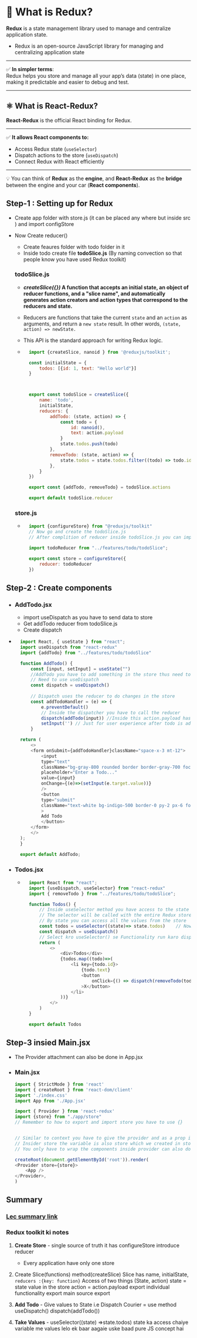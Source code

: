 # 🔁 What is Redux?

**Redux** is a state management library used to manage and centralize application state.
- Redux is an open-source JavaScript library for managing and centralizing application state

---

✅ **In simpler terms**:  
Redux helps you store and manage all your app’s data (state) in one place, making it predictable and easier to debug and test.

---

## ⚛️ What is React-Redux?

**React-Redux** is the official React binding for Redux.

---

✅ **It allows React components to:**
- Access Redux state (`useSelector`)
- Dispatch actions to the store (`useDispatch`)
- Connect Redux with React efficiently

---

💡 You can think of **Redux** as the **engine**, and **React-Redux** as the **bridge** between the engine and your car (**React components**).


## Step-1 : Setting up for Redux    
- Create app folder with store.js (it can be placed any where but inside src )
and import configStore

- Now Create reducer()
    - Create feaures folder with todo folder in it
    - Inside todo create file **todoSlice.js** (By naming convection so that people know you have used Redux toolkit)
    ### todoSlice.js
    - *****createSlice({})*** A function that accepts an initial state, an object of reducer functions, and a "slice name", and automatically generates action creators and action types that correspond to the reducers and state.**

    - Reducers are functions that take the current `state` and an `action` as arguments, and return a `new state` result. In other words, `(state, action) => newState.`

    - This API is the standard approach for writing Redux logic.
    - ```javascript
        import {createSlice, nanoid } from '@reduxjs/toolkit';

        const initialState = {
            todos: [{id: 1, text: "Hello world"}]
        }



        export const todoSlice = createSlice({
            name: 'todo',
            initialState,
            reducers: {
                addTodo: (state, action) => {
                    const todo = {
                        id: nanoid(), 
                        text: action.payload
                    }
                    state.todos.push(todo)
                },
                removeTodo: (state, action) => {
                    state.todos = state.todos.filter((todo) => todo.id !== action.payload )
                },
            }
        })

        export const {addTodo, removeTodo} = todoSlice.actions

        export default todoSlice.reducer
        ```

    ### store.js
    - ```javascript
        import {configureStore} from "@reduxjs/toolkit"
        // Now go and create the todoSlice.js
        // After complition of reducer inside todoSlice.js you can import them here

        import todoReducer from "../features/todo/todoSlice";

        export const store = configureStore({
            reducer: todoReducer
        })
        ```

## Step-2 : Create components
- ### AddTodo.jsx
    - import useDispatch as you have to send data to store
    - Get addTodo reducer from todoSlice.js
    - Create dispatch
- ```javascript
    import React, { useState } from "react";
    import useDispatch from "react-redux"
    import {addTodo} from "../features/todo/todoSlice"

    function AddTodo() {
        const [input, setInput] = useState("")
        //AddTodo you have to add something in the store thus need to dispatch or send 
        // Need to use useDispatch
        const dispatch = useDispatch()
        
        // Dispatch uses the reducer to do changes in the store
        const addTodoHandler = (e) => {
            e.preventDefault()
            // Inside the dispatcher you have to call the reducer
            dispatch(addTodo(input)) //Inside this action.payload has been used but now you can only pass the input 
            setInput('') // Just for user experience after todo is added the input field is cleared
        }

    return (
        <>
        <form onSubmit={addTodoHandler}className="space-x-3 mt-12">
            <input
            type="text"
            className="bg-gray-800 rounded border border-gray-700 focus:border-indigo-500 focus:ring-2 focus:ring-indigo-900 text-base outline-none text-gray-100 py-1 px-3 leading-8 transition-colors duration-200 ease-in-out"
            placeholder="Enter a Todo..."
            value={input}
            onChange={(e)=>(setInput(e.target.value))}
            />
            <button
            type="submit"
            className="text-white bg-indigo-500 border-0 py-2 px-6 focus:outline-none hover:bg-indigo-600 rounded text-lg"
            >
            Add Todo
            </button>
        </form>
        </>
    );
    }

    export default AddTodo;
    ```
- ### Todos.jsx
    - ```javascript
        import React from "react";
        import {useDispatch, useSelector} from "react-redux"
        import { removeTodo } from "../features/todo/todoSlice";

        function Todos() {
            // Inside useSelector method you have access to the state 
            // The selector will be called with the entire Redux store state as its only argument.
            // By state you can access all the values from the store
            const todos = useSelector((state)=> state.todos)    // Now const todos holds variable
            const dispatch = useDispatch()
            // Select kro useSelector() se Functionality run karo dispatch se
            return (
                <>
                    <div>Todos</div>
                    {todos.map((todo)=>(
                        <li key={todo.id}>
                            {todo.text}
                            <button
                                onClick={() => dispatch(removeTodo(todo.id))}
                            >X</button>
                        </li>
                    ))}
                </>
            )
        }

        export default Todos
        ```
## Step-3 insied Main.jsx
- The Provider attachment can also be done in App.jsx
- ### Main.jsx
    ```javascript
    import { StrictMode } from 'react'
    import { createRoot } from 'react-dom/client'
    import './index.css'
    import App from './App.jsx'

    import { Provider } from 'react-redux'
    import {store} from "./app/store"
    // Remember to how to export and import store you have to use {} 


    // Similar to context you have to give the provider and as a prop instead of value pass store 
    // Insider store the variable is also store which we created in store.js 
    // You only have to wrap the components inside provider can also do the same in App.jsx

    createRoot(document.getElementById('root')).render(
    <Provider store={store}>
        <App />
    </Provider>,
    )
    ```
## Summary
### [Lec summary link](https://youtu.be/1i04-A7kfFI?t=3674)
### Redux toolkit ki notes
1. **Create Store** - single source of truth
it has configureStore
introduce reducer 
    - Every application have only one store


2. Create Slice(functions) method(createSlice)
Slice has name, initialState, `reducers :{key: function}`
Access of two things (State, action)
state = state value in the store
action = action.payload 
export individual functionality 
export main source export

3. **Add Todo** - Give values to State i.e Dispatch Courier  = use method useDispatch()
 dispatch(addTodo())

4. **Take Values** - useSelector((state) =>state.todos) state ka access chaiye
variable me values lelo ek baar aagaie uske baad pure JS concept hai 